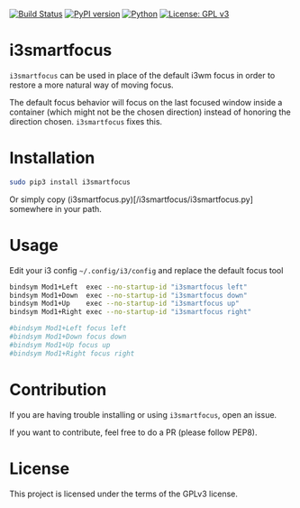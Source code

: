 [![Build Status](https://travis-ci.org/deadc0de6/i3smartfocus.svg?branch=master)](https://travis-ci.org/deadc0de6/i3smartfocus)
[![PyPI version](https://badge.fury.io/py/i3smartfocus.svg)](https://badge.fury.io/py/i3smartfocus)
[![Python](https://img.shields.io/pypi/pyversions/i3smartfocus.svg)](https://pypi.python.org/pypi/i3smartfocus)
[![License: GPL v3](https://img.shields.io/badge/License-GPL%20v3-blue.svg)](http://www.gnu.org/licenses/gpl-3.0)

# i3smartfocus

`i3smartfocus` can be used in place of the default i3wm focus in order
to restore a more natural way of moving focus.

The default focus behavior will focus on the last focused window inside
a container (which might not be the chosen direction) instead of honoring
the direction chosen. `i3smartfocus` fixes this.

# Installation

```bash
sudo pip3 install i3smartfocus
```

Or simply copy (i3smartfocus.py)[/i3smartfocus/i3smartfocus.py] somewhere in your path.

# Usage

Edit your i3 config `~/.config/i3/config` and replace the default focus tool
```bash
bindsym Mod1+Left  exec --no-startup-id "i3smartfocus left"
bindsym Mod1+Down  exec --no-startup-id "i3smartfocus down"
bindsym Mod1+Up    exec --no-startup-id "i3smartfocus up"
bindsym Mod1+Right exec --no-startup-id "i3smartfocus right"

#bindsym Mod1+Left focus left
#bindsym Mod1+Down focus down
#bindsym Mod1+Up focus up
#bindsym Mod1+Right focus right
```

# Contribution

If you are having trouble installing or using `i3smartfocus`, open an issue.

If you want to contribute, feel free to do a PR (please follow PEP8).

# License

This project is licensed under the terms of the GPLv3 license.
